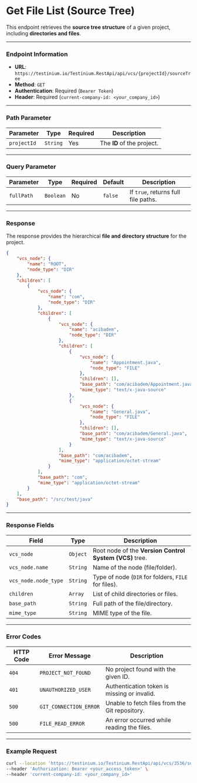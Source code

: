 # Get File List (Source Tree)

This endpoint retrieves the **source tree structure** of a given project, including **directories and files**.

***

### Endpoint Information

* **URL**: `https://testinium.io/Testinium.RestApi/api/vcs/{projectId}/sourceTree`
* **Method**: `GET`
* **Authentication**: Required (`Bearer Token`)
* **Header**: Required (`current-company-id: <your_company_id>`)

***

### Path Parameter

| Parameter   | Type     | Required | Description                |
| ----------- | -------- | -------- | -------------------------- |
| `projectId` | `String` | Yes      | The **ID** of the project. |

***

### Query Parameter

| Parameter  | Type      | Required | Default | Description                         |
| ---------- | --------- | -------- | ------- | ----------------------------------- |
| `fullPath` | `Boolean` | No       | `false` | If `true`, returns full file paths. |

***

### Response

The response provides the hierarchical **file and directory structure** for the project.

```json
{
    "vcs_node": {
        "name": "ROOT",
        "node_type": "DIR"
    },
    "children": [
        {
            "vcs_node": {
                "name": "com",
                "node_type": "DIR"
            },
            "children": [
                {
                    "vcs_node": {
                        "name": "acibadem",
                        "node_type": "DIR"
                    },
                    "children": [
                        {
                            "vcs_node": {
                                "name": "Appointment.java",
                                "node_type": "FILE"
                            },
                            "children": [],
                            "base_path": "com/acibadem/Appointment.java",
                            "mime_type": "text/x-java-source"
                        },
                        {
                            "vcs_node": {
                                "name": "General.java",
                                "node_type": "FILE"
                            },
                            "children": [],
                            "base_path": "com/acibadem/General.java",
                            "mime_type": "text/x-java-source"
                        }
                    ],
                    "base_path": "com/acibadem",
                    "mime_type": "application/octet-stream"
                }
            ],
            "base_path": "com",
            "mime_type": "application/octet-stream"
        }
    ],
    "base_path": "/src/test/java"
}
```

***

### Response Fields

| Field                | Type     | Description                                             |
| -------------------- | -------- | ------------------------------------------------------- |
| `vcs_node`           | `Object` | Root node of the **Version Control System (VCS)** tree. |
| `vcs_node.name`      | `String` | Name of the node (file/folder).                         |
| `vcs_node.node_type` | `String` | Type of node (`DIR` for folders, `FILE` for files).     |
| `children`           | `Array`  | List of child directories or files.                     |
| `base_path`          | `String` | Full path of the file/directory.                        |
| `mime_type`          | `String` | MIME type of the file.                                  |

***

### Error Codes

| HTTP Code | Error Message          | Description                                    |
| --------- | ---------------------- | ---------------------------------------------- |
| `404`     | `PROJECT_NOT_FOUND`    | No project found with the given ID.            |
| `401`     | `UNAUTHORIZED_USER`    | Authentication token is missing or invalid.    |
| `500`     | `GIT_CONNECTION_ERROR` | Unable to fetch files from the Git repository. |
| `500`     | `FILE_READ_ERROR`      | An error occurred while reading the files.     |

***

### Example Request

```bash
curl --location 'https://testinium.io/Testinium.RestApi/api/vcs/3536/sourceTree?fullPath=true' \
--header 'Authorization: Bearer <your_access_token>' \
--header 'current-company-id: <your_company_id>'
```
